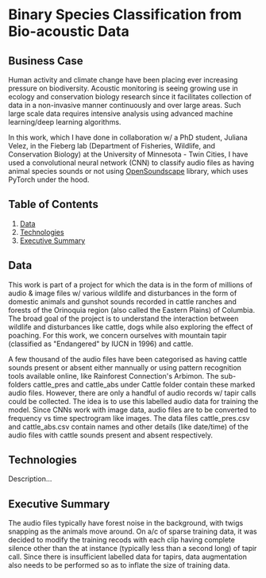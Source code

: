 # Binary Species Classification from Bio-acoustic Data


## Business Case

Human activity and climate change have been placing ever increasing pressure on biodiversity. Acoustic monitoring is seeing growing use in ecology and conservation biology research since it facilitates collection of data in a non-invasive manner continuously and over large areas. Such large scale data requires intensive analysis using advanced machine learning/deep learning algorithms.

In this work, which I have done in collaboration w/ a PhD student, Juliana Velez, in the Fieberg lab (Department of Fisheries, Wildlife, and Conservation Biology) at the University of Minnesota - Twin Cities, I have used a convolutional neural network (CNN) to classify audio files as having animal species sounds or not using [OpenSoundscape](https://github.com/kitzeslab/opensoundscape) library, which uses PyTorch under the hood.


## Table of Contents

1. [ Data ](#data)
2. [ Technologies ](#tex)
3. [ Executive Summary ](#exsum)


<a name="data"></a>
## Data

This work is part of a project for which the data is in the form of millions of audio & image files w/ various wildlife and disturbances in the form of domestic animals and gunshot sounds recorded in cattle ranches and forests of the Orinoquia region (also called the Eastern Plains) of Columbia. The broad goal of the project is to understand the interaction between wildlife and disturbances like cattle, dogs while also exploring the effect of poaching. For this work, we concern ourselves with mountain tapir (classified as "Endangered" by IUCN in 1996) and cattle.

A few thousand of the audio files have been categorised as having cattle sounds present or absent either mannually or using pattern recognition tools available online, like Rainforest Connection's Arbimon. The sub-folders cattle_pres and cattle_abs under Cattle folder contain these marked audio files. However, there are only a handful of audio records w/ tapir calls could be collected. The idea is to use this labelled audio data for training the model. Since CNNs work with image data, audio files are to be converted to frequency vs time spectrogram like images. The data files cattle_pres.csv and cattle_abs.csv contain names and other details (like date/time) of the audio files with cattle sounds present and absent respectively.

<a name="tex"></a>
## Technologies

Description...


<a name="exsum"></a>
## Executive Summary

The audio files typically have forest noise in the background, with twigs snapping as the animals move around. On a/c of sparse training data, it was decided to modify the training recods with each clip having complete silence other than the at instance (typically less than a second long) of tapir call. Since there is insufficient labelled data for tapirs, data augmentation also needs to be performed so as to inflate the size of training data. 
